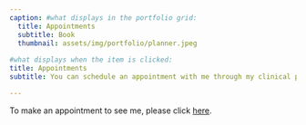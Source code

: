 ```yaml
---
caption: #what displays in the portfolio grid:
  title: Appointments
  subtitle: Book
  thumbnail: assets/img/portfolio/planner.jpeg
  
#what displays when the item is clicked:
title: Appointments
subtitle: You can schedule an appointment with me through my clinical practice at Redwood Pulmonary Medical Associates. 

---
```

To make an appointment to see me, please click [here](https://redwoodpulmonary.net/contact-us.html).
